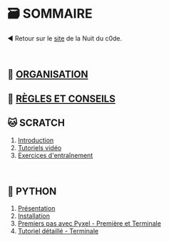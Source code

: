 # 🗃️ SOMMAIRE

◀️ Retour sur le [site](https://www.nuitducode.net/) de la Nuit du c0de.

<br />

## 🧩 [ORGANISATION](organisation/)

## 📑 [RÈGLES ET CONSEILS](regles-conseils/)

## 🐱 SCRATCH
1. [Introduction](SCRATCH/01-introduction/)
2. [Tutoriels vidéo](SCRATCH/02-videos/)
3. [Exercices d'entraînement](SCRATCH/03-entrainements/)


<br />

## 🐍 PYTHON
1. [Présentation](PYTHON/01-presentation/)
2. [Installation](PYTHON/02-installation/)
3. [Premiers pas avec Pyxel - Première et Terminale](PYTHON/Premiers%20pas%20avec%20Pyxel%20-%20Première%20et%20Terminale/Tutoriel-01/)
4. [Tutoriel détaillé - Terminale](PYTHON/Tutoriel%20détaillé%20-%20Terminale/Créer%20une%20application%20Pyxel/)
